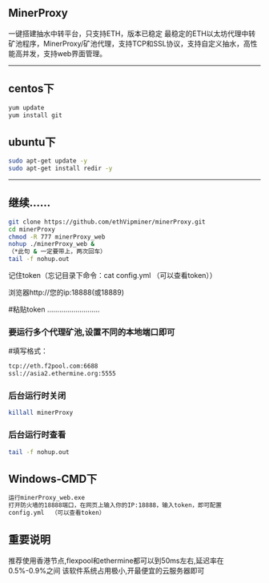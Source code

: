 ﻿## MinerProxy
一键搭建抽水中转平台，只支持ETH，版本已稳定 最稳定的ETH以太坊代理中转矿池程序，MinerProxy/矿池代理，支持TCP和SSL协议，支持自定义抽水，高性能高并发，支持web界面管理。
**************************************
## centos下
```bash
yum update    
yum install git
```
## ubuntu下
```bash
sudo apt-get update -y
sudo apt-get install redir -y
```
**************************************
## 继续......
```bash
git clone https://github.com/ethVipminer/minerProxy.git    
cd minerProxy     
chmod -R 777 minerProxy_web    
nohup ./minerProxy_web &    
（*此句 & 一定要带上，两次回车）    
tail -f nohup.out    
```

记住token（忘记目录下命令：cat  config.yml  （可以查看token））

浏览器http://您的ip:18888(或18889)

#粘贴token
..........................
### 要运行多个代理矿池,设置不同的本地端口即可

#填写格式：
```bash
tcp://eth.f2pool.com:6688    
ssl://asia2.ethermine.org:5555
```


### 后台运行时关闭

```bash
killall minerProxy
```
### 后台运行时查看
```bash
tail -f nohup.out
```

## Windows-CMD下
```bash
运行minerProxy_web.exe
打开防火墙的18888端口，在网页上输入你的IP:18888，输入token，即可配置
config.yml  （可以查看token）
```


## 重要说明

推荐使用香港节点,flexpool和ethermine都可以到50ms左右,延迟率在0.5%-0.9%之间
该软件系统占用极小,开最便宜的云服务器即可

